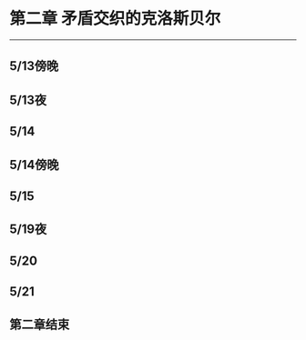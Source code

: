 # 第二章 矛盾交织的克洛斯贝尔

---

## 5/13傍晚

## 5/13夜

## 5/14

## 5/14傍晚

## 5/15

## 5/19夜

## 5/20

## 5/21

## 第二章结束